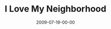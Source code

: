 ---
layout: message
category: message
series: "We Love Cincinnati"
title: "I Love My Neighborhood"
date: 2009-07-19-00-00
message_id: 572
audio: "http://s3.amazonaws.com/crossroads-media/messages/audio/WeLoveCincy3.mp3"
audio-duration: "35:41"
description: "Brad Johansen talks about what loving his neighborhood means to him."
video: "http://s3.amazonaws.com/crossroads-media/messages/video/WeLoveCincy3.mp4"
video-duration: "35:41"
yt-embed-url: "//www.youtube.com/embed/rYH3oXIVcF4"
video-image: "http://s3.amazonaws.com/crossroads-media/images/WeLoveCincy3-still.jpg"
notes-description: ""
notes: "http://s3.amazonaws.com/crossroads-media/documents/SN_07_18-19_09.pdf"
notes-title: "I Love My Neighborhood (Study Notes)"
program: "http://s3.amazonaws.com/crossroads-media/documents/0718_19Program.pdf"
tag: 
 - city
 - brad-johansen
 - neighborhood
explicit: false
---
